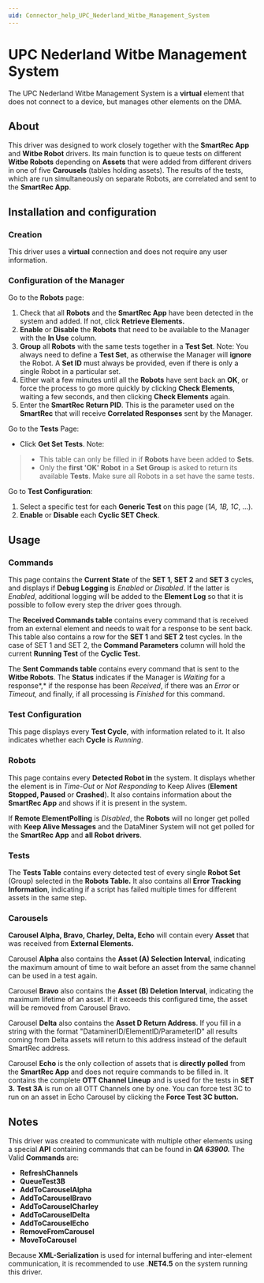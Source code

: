 ```yaml
---
uid: Connector_help_UPC_Nederland_Witbe_Management_System
---
```


# UPC Nederland Witbe Management System

The UPC Nederland Witbe Management System is a **virtual** element that does not connect to a device, but manages other elements on the DMA.

## About

This driver was designed to work closely together with the **SmartRec App** and **Witbe Robot** drivers. Its main function is to queue tests on different **Witbe Robots** depending on **Assets** that were added from different drivers in one of five **Carousels** (tables holding assets). The results of the tests, which are run simultaneously on separate Robots, are correlated and sent to the **SmartRec App**.

## Installation and configuration

### Creation

This driver uses a **virtual** connection and does not require any user information.

### Configuration of the Manager

Go to the **Robots** page:

1.  Check that all **Robots** and the **SmartRec App** have been detected in the system and added. If not, click **Retrieve Elements.**
2.  **Enable** or **Disable** the **Robots** that need to be available to the Manager with the **In Use** column.
3.  **Group** all **Robots** with the same tests together in a **Test Set**.
    Note: You always need to define a **Test Set**, as otherwise the Manager will **ignore** the Robot. A **Set ID** must always be provided, even if there is only a single Robot in a particular set.
4.  Either wait a few minutes until all the **Robots** have sent back an **OK**, or force the process to go more quickly by clicking **Check Elements**, waiting a few seconds, and then clicking **Check Elements** again.
5.  Enter the **SmartRec Return PID**. This is the parameter used on the **SmartRec** that will receive **Correlated Responses** sent by the Manager.

Go to the **Tests** Page:

- Click **Get Set Tests**.
  Note:

> - This table can only be filled in if **Robots** have been added to **Sets**.
> - Only the **first 'OK' Robot** in a **Set Group** is asked to return its available **Tests**. Make sure all Robots in a set have the same tests.

Go to **Test Configuration**:

1.  Select a specific test for each **Generic Test** on this page (*1A, 1B, 1C*, ...).
2.  **Enable** or **Disable** each **Cyclic SET Check**.

## Usage

### Commands

This page contains the **Current State** of the **SET 1**, **SET 2** and **SET 3** cycles, and displays if **Debug Logging** is *Enabled* or *Disabled*. If the latter is *Enabled*, additional logging will be added to the **Element Log** so that it is possible to follow every step the driver goes through.

The **Received Commands table** contains every command that is received from an external element and needs to wait for a response to be sent back. This table also contains a row for the **SET 1** and **SET 2** test cycles. In the case of SET 1 and SET 2, the **Command Parameters** column will hold the current **Running Test** of the **Cyclic Test.**

The **Sent Commands table** contains every command that is sent to the **Witbe Robots**. The **Status** indicates if the Manager is *Waiting* for a response*,* if the response has been *Received*, if there was an *Error* or *Timeout,* and finally, if all processing is *Finished* for this command.

### Test Configuration

This page displays every **Test Cycle**, with information related to it. It also indicates whether each **Cycle** is *Running*.

### Robots

This page contains every **Detected Robot in** the system. It displays whether the element is in *Time-Out* or *Not Responding* to Keep Alives (**Element Stopped, Paused** or **Crashed**). It also contains information about the **SmartRec App** and shows if it is present in the system.

If **Remote ElementPolling** is *Disabled*, the **Robots** will no longer get polled with **Keep Alive Messages** and the DataMiner System will not get polled for the **SmartRec App** and **all Robot drivers**.

### Tests

The **Tests Table** contains every detected test of every single **Robot Set** (Group) selected in the **Robots Table.** It also contains all **Error Tracking Information**, indicating if a script has failed multiple times for different assets in the same step.

### Carousels

**Carousel Alpha, Bravo, Charley, Delta, Echo** will contain every **Asset** that was received from **External Elements.**

Carousel **Alpha** also contains the **Asset (A) Selection Interval**, indicating the maximum amount of time to wait before an asset from the same channel can be used in a test again.

Carousel **Bravo** also contains the **Asset (B) Deletion Interval**, indicating the maximum lifetime of an asset. If it exceeds this configured time, the asset will be removed from Carousel Bravo.

Carousel **Delta** also contains the **Asset D Return Address**. If you fill in a string with the format "DataminerID/ElementID/ParameterID" all results coming from Delta assets will return to this address instead of the default SmartRec address.

Carousel **Echo** is the only collection of assets that is **directly** **polled** from the **SmartRec App** and does not require commands to be filled in. It contains the complete **OTT Channel Lineup** and is used for the tests in **SET 3.** **Test 3A** is run on all OTT Channels one by one. You can force test 3C to run on an asset in Echo Carousel by clicking the **Force Test 3C button.**

## Notes

This driver was created to communicate with multiple other elements using a special **API** containing commands that can be found in ***QA 63900.***
The Valid **Commands** are:

- **RefreshChannels**
- **QueueTest3B**
- **AddToCarouselAlpha**
- **AddToCarouselBravo**
- **AddToCarouselCharley**
- **AddToCarouselDelta**
- **AddToCarouselEcho**
- **RemoveFromCarousel**
- **MoveToCarousel**

Because **XML-Serialization** is used for internal buffering and inter-element communication, it is recommended to use .**NET4.5** on the system running this driver.
